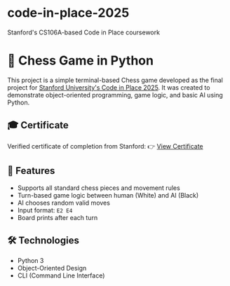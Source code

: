# code-in-place-2025
Stanford's CS106A-based Code in Place coursework
# 🧠 Chess Game in Python

This project is a simple terminal-based Chess game developed as the final project for [Stanford University's Code in Place 2025](https://codeinplace.stanford.edu/). It was created to demonstrate object-oriented programming, game logic, and basic AI using Python.

## 🎓 Certificate
Verified certificate of completion from Stanford:
👉 [View Certificate](https://codeinplace.stanford.edu/cip5/certificate/pj0y0n)

## 🧩 Features
- Supports all standard chess pieces and movement rules
- Turn-based game logic between human (White) and AI (Black)
- AI chooses random valid moves
- Input format: `E2 E4`
- Board prints after each turn

## 🛠️ Technologies
- Python 3
- Object-Oriented Design
- CLI (Command Line Interface)



